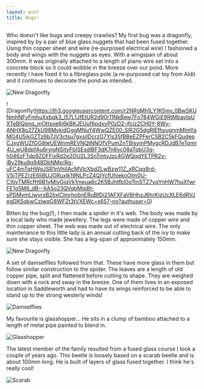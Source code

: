 ```yaml
---
layout: post
title: Bugs!
---
```


Who doesn't like bugs and creepy crawlies? My first bug was a dragonfly, inspired by by a pair of blue glass nuggets that had been fused together. Using thin copper sheet and wire (re-purposed electrical wire) I fashioned a body and wings with the nuggets as eyes. With a wingspan of about 300mm. It was originally attached to a length of piano wire set into a concrete block so it could wobble in the breeze over our pond. More recently I have fixed it to a fibreglass pole (a re-purposed cat toy from Aldi) and it continues to decorate the pond as intended.

![New Dragonfly](https://lh3.googleusercontent.com/pOFbhCDG2WmQ-cu3taQJGCiQ0NZNFvZvAGxKasb4MfiVskDtEJWQkIiHlHlQ4s5BNx-fzn7EY2RPiYND63KlCsbEJRrrOp6lplrpWORDAm2zQel34lT9vVDTXb0-gKih8bJ-_bo2AcqC0PCc9D7NaqIXW3Lq28K4SBtxsjDMUU5QenuDf7Pv-z8Pj54gUDTHECDiiqlXAr4ek_noMlOBiq2Ql3H_I6XGNlW60_7kgztxfmVmVDBygqZbIG5IpYqEFkbUomlQUl6Zwc3y66K9FV9eaq9Qg63l5oVMQPMNjZyx2TiFZrhscjqaWm9PjWfvPuQAKskQ5nwi79otN1Yv2-G14tULq0ZPSINcSpCnkz4jwTByYplg_9P2vv5XD4ThmucM46V1Yt7fNEfK_yP0YwuiBFZqEbYbPtuW_R0AOuXtoaQeQLZ3-OR_4c2LT3iX_gNqSxfgEXQqltCUCz7uvn0oxswjD0VDS-CDyDCHPxjHfuKkebNy9Ok3NiKyirhXtjkLFfKEx4j2FjtUhgUZOlnFA-B26kFu2gOlQtVYH-4z9QSEd6iKLr_EAiJ-J_NE7KZXwOhGNQH9qOHr92G94-SzVLbn7UIrATHVDZNaEVce6b8isGbOxVmM8CdgxSouKBPjVprX2iS0ALkF8RP4NeyckA5qS42i0xddZNibWv3zqhSD8IYi2cdTJqFV=w640-h480-no?authuser=0)

![Dragonfly(https://lh3.googleusercontent.com/r2NRgMh1LY1K5mv_0BwSKUNmhNFyFmhuXxbqk3_l57L1JfEtUR2d90r11NkBew7Fo784WGiE9RtMbavIqUXTeBlQgnq_mOttsoe6i6kBKJEUuf6pdxyP0zD2-jfcjz2CH0Y-8Wy-ANHX8o27ZkU98MvkidGggMNuY4WwQZE00_SlR2G5dgRlEfhyugnmMlmYaMG4U5jkGZTz6b7JV3ctsu7gxsiIDcrzG7Yls35fBBeEZPFerCSB2C5kFQudepCJxgWUZfGG8teUEWnmREVNQtNNOfVPumZnTBlsymPMvgcRDJdB7eTqmr4U_wU8dpfAu6ryigNSityFbISEsdlBF3dK7n6vc08aTqbU3g-h046zFTdp9ZDFFixRd2e2OU2L3SnTmtyJzc4GWQqdYETPR2v-iBv29ku9q948DbNMxrRg-uFC4mTgHWgJSR1nVhIIAcMVlcXbdZLwBzw11Z_xRCqg8rd-V5jTPEZrzE6liBUJORuxlk19NLPcZ4QIYcfUhiekoOIm0U-CXjyTMRcfH9B1yMlyGiqVk1meua8c2K5BJhtfbl0oTtnSTZ7yqYnHW7huXfwrFE1g5M6_dB--XA5o23QVqbMipBt-sPDMymLjwyrxB2IjxlClmrhobnERuBfDi21AFXFaV8HhzJ6hrKizUcXLE6dRVJegDXSqkwCzlwqG8WFZt3tVXEWc=s657-no?authuser=0)

Bitten by the bug(!), I then made a spider in it's web. The body was made by a local lady who made jewellery. The legs were made of copper wire and thin copper sheet. The web was made out of electrical wire. The only maintenance to this little lady is an annual cutting back of the ivy to make sure she stays visible. She has a leg-span of approximately 150mm.

![New Dragonfly](https://lh3.googleusercontent.com/nqI4KFRWxpZCH99-PjETOVHdWBmEHvXSiGYracpnF1fA2uRXeMerckzXfkedmqJZbeg5d7Uj2nDuQC9eCf19yzlZ6XoQwE0ctSrg_A2spvfLIdGQGS8C5I05QOqTwNnqHhAIOjceMxnOrJZ8oMrdh6vYmIpTgwA4Pj-WnX8XTfcgwT_-eJRKrOq1oP_fU8VD2OrMrcF0HJK9nh7ArnEqvRTbr4lzQs6LJ7uHU1eY9jk9nBDsUkkzbzY_lLa4Rxuzh2nsskSPIm-ZPzXoef6cbwoatGetc2M1vJFG3-A8il6LLrm6_Ve3NTgsLYTdgkVe1O1lk5BdEezFCSoLrUHdQbl0Z_S6IkoONIGL_gplmSiph18pGpmXlS67hD2SFZv84roJSjBlUcN42G3toQC3nxU4mGsRRv8jzblAcCK_O1oK6jjGmQKgcUsleAP-ZYDXE2_IvykR0tJq7ZHR9ktqZM8l4jbDGyQad_YPDiLhdSM2cOcaOTJOTnXkwex96UPLAfNn354TK7KYuMGH9hd9AB4KAbOsB4Pfxl7EyuQni81E_qVNzGPs-Rg7r5qopKm-Tf6lhy2H9jKKON9Gg52h6YXaiVdJxy466NI1CKqLu5JP4DnmxCpk567uvT_XrGLh3KzAhJa_f8H_V3yUIw2_bImAN_ZhW6EWG5Aggid-1M0VmjE7SQwBU0CsVWAs=w876-h657-no?authuser=0)

A set of damselflies followed from that. These have more glass in them but follow similar construction to the spider. The leaves are a length of old copper pipe, split and flattened before cutting to shape. They are weighed down with a rock and sway in the breeze. One of them lives in an exposed location in Saddleworth and had to have its wings reinforced to be able to stand up to the strong westerly winds!

![Damselflies](https://lh3.googleusercontent.com/qv5HyvZLUIMZP6Y2MFgrCcwdmwEwzrC8biNUnS4fvDgd23RNEH6P5KlTpndH-uB5wQuhYGMq5hHUZ2i6ee1-LjjynRA0WSyZBXK5XUsnnUWC2gOB0vNkkqLqTsQ9Y6EpwrP0kdLR_1x4ab6bJKusEqOxWi6Q-Ng9CKYSo9jMkx6YkDa0xhDf92rU_aN_a4G99ysKQ1OFMuCd67ScpLI_mBB7oO7bpm5M7lV4hc52D2w1ADdvK0CHbx3BNiF5u9BmnjNtvGYBBoE6GCzGNhROzor77JqlW2xFV698UZRn1VDKH_K6SGdzcTOtQC4B9oNh-RRsacF_38AN82SEPgZnb40gDe4NrEBerYkMYnpy2W2zTJt3hV-LejrMq0YFGL387gDgXEknZCuclGNQBgIk1MZX8NANf7MGTwsVAy0deXE5Sev95paW8HLfurqIAKSTj19qNZe6LFcqNt5nUsj4_ure6DUA2adwP5Ab2BU9mCjfwliibVEL5cWZiXPGCcSnI9qjfu9rYf3P63XBdpuBUpsoXMhU0Ygu9oTMdlvLepU68bjz1p9_DkYvPvtuMVsq2qQ42WbkhdcktByzjupL2CUSIvkyKEe3Gtmwr-PteFgTzkUXq8Nh2QIjNDOPYF57nZ07qSpRoqjh2dHRAVfBhv2-RRc-m7GFgctubJck0fu4NJBYXc2PpqQ6WwuN=s657-no?authuser=0)

My favourite is glasshopper... He sits in a clump of bamboo attached to a length of metal pipe painted to blend in. 

![Glasshopper](https://lh3.googleusercontent.com/bzRIj5uC6vu9IKdD518Ff0-8wC6PsHSK5WGUXKzZCTkrZHrAmnAbBNNxgFQlC1Mp7l4ngNQJ-F_Ioj5VRcXTgLhoFBuZNAFGMzbmCqusZNaLJFfa-QDdM8Ibd5xhgY0s8Zd-hnpxCrpxrSBoKtyumHDCETBl7d9u_LUMabStavwQxmqjy3TSYegVHx2FtyIhDPuo_8m0O_6M3e7VSiMAfwe9fx7vEsbxJgBBkjxx-UMflMlGjsZ9Yl0PKpW2UZ6PwIiMkuWHFwlAkCl4p5MBTj9Rdc6REDIxk2z93iHdbL16UKXo-7tQ_nDaiY4NJ_PIpaxSkkUKki0wyF8H951fyt8_-9EUWQJIKCjrpzwjEcGcqKCHqKLUe3SscOY2D278rc8UfC3WobFM_J2s-3jMPuV5n43qjgL2O6fXH8GwFur3z1EggFlrP-jUL4rYcQFGqm8AemRmL1ol4jdcwuLYwOB5GCL4EwcmJ0KP6dtOBjNuIT3uZfBDBbdomDPsAHxHF-w6ouecXPYIXDWKq6gnlpzgzSrIl-c1cGytsiak-rQd0us40zbAJtTF4PlKvuT3p3m-zMs2xiD0YWZohyIyH5QKbYVKk4Nq9DcvIorKNYPDTqW9xwZvMTDcTE4098YyFnX1vfVClLp6RosN3m_lsw9hg1vjcRhSPLW5HJEb40rf_8tPoywM-efg1Bpy=w876-h657-no?authuser=0)

The latest member of the family resulted from a fused glass course I took a couple of years ago. This beetle is loosely based on a scarab beetle and is about 100mm long. He is built of layers of glass fused together. I think he's really cool!

![Scarab](https://lh3.googleusercontent.com/NBlaPvwzUN3__BOi-sYkoCJV09NdAPRFORd57-p7Q0BVDP37AHjYSiy8Z43aGVWTrTEEZb9SUIXgEcvopPIrx4R4u0MH18bNyCJLrTRSVFMWGhNpiGF400tYChkcSF7OjbXwAyHRgowWr3LGK7QXjukPc0KGqozyFFKDeRHRaW9BW-RO2zKPJTfe8t2OkRRBoqaMfW4alQK8LGBKCxAN7dwa46PmCfnFhoAWaVTgBnclRLHfm1gPStbYRiLFs2SsShwdTcGNzLNhnPDAXdBVKQBvBiaqdKj1CLeybwDR8MsrF6sWXFiDqOOXkGemA41g_-Vna843CIWxn7Pr_qDP2JCPpibAN4E_FQ5WGdEf2QV3eE3VLGTUx1Cr-9OpR_xmAHecTtgDPmX3b2Fxr1RP34udYSyCxyuZzyqxyXDF7e2azdnJcSzFZcV8qUFV67MnbW7dIJVUTxc27DatQyOBmtMOStKqCsI3TcaGPMAoSdw35Se3tSQRQBrwa9izpzgkMsW2ANL9e6gal51AxyWt05m5NKm4uSdkMFIM9XxANDzrS9qz9PkrRvFgQ2L8NUTyMWT_sjlwlNXu5VYdeHKxLsX39K_BMiqOjTV97R2l1FVoXG5Q-qomaKgfk4KDHyh3SyfALqv5DTnJWcB743B_DySt604bt2h0CjjQv062r6esEJZb8SjrIwaKbc47=w876-h657-no?authuser=0)
